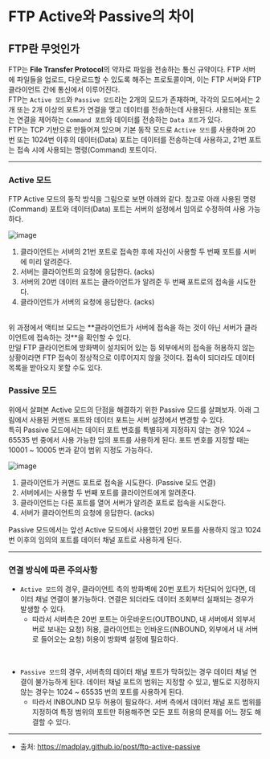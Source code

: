
# FTP Active와 Passive의 차이
## FTP란 무엇인가
FTP는 **File Transfer Protocol**의 약자로 파일을 전송하는 통신 규약이다. FTP 서버에 파일들을 업로드, 다운로드할 수 있도록 해주는 프로토콜이며, 이는 FTP 서버와 FTP 클라이언트 간에 통신에서 이루어진다. 
</br>
FTP는 `Active 모드`와 `Passive 모드`라는 2개의 모드가 존재하며, 각각의 모드에서는 2개 또는 2개 이상의 포트가 연결을 맺고 데이터를 전송하는데 사용된다. 사용되는 포트는 연결을 제어하는 `Command 포트`와 데이터를 전송하는 `Data 포트`가 있다.
</br>
FTP는 TCP 기반으로 만들어져 있으며 기본 동작 모드로 `Active 모드`를 사용하며 20번 또는 1024번 이후의 데이터(Data) 포트는 데이터를 전송하는데 사용하고, 21번 포트는 접속 시에 사용되는 명령(Command) 포트이다.

---
### Active 모드
FTP Active 모드의 동작 방식을 그림으로 보면 아래와 같다. 참고로 아래 사용된 명령(Command) 포트와 데이터(Data) 포트는 서버의 설정에서 임의로 수정하여 사용 가능하다.

![image](https://user-images.githubusercontent.com/23527702/117527415-e00a5d00-b006-11eb-9a99-2818bd4c5f43.png)

1. 클라이언트는 서버의 21번 포트로 접속한 후에 자신이 사용할 두 번째 포트를 서버에 미리 알려준다.
2.  서버는 클라이언트의 요청에 응답한다. (acks)
3. 서버의 20번 데이터 포트는 클라이언트가 알려준 두 번째 포트로의 접속을 시도한다.
4. 클라이언트가 서버의 요청에 응답한다. (acks)
</br>
위 과정에서 액티브 모드는 **클라이언트가 서버에 접속을 하는 것이 아닌 서버가 클라이언트에 접속하는 것**을 확인할 수 있다. 
</br>
만일 FTP 클라이언트에 방화벽이 설치되어 있는 등 외부에서의 접속을 허용하지 않는 상황이라면 FTP 접속이 정상적으로 이루어지지 않을 것이다. 접속이 되더라도 데이터 목록을 받아오지 못할 수도 있다.
 
 ### Passive 모드
 위에서 살펴본 Active 모드의 단점을 해결하기 위한 Passive 모드를 살펴보자. 아래 그림에서 사용된 커맨드 포트와 데이터 포트는 서버 설정에서 변경할 수 있다. 
 </br>
 특히 Passive 모드에서는 데이터 포트 번호를 특별하게 지정하지 않는 경우 1024 ~ 65535 번 중에서 사용 가능한 임의 포트를 사용하게 된다. 포트 번호를 지정할 때는 10001 ~ 10005 번과 같이 범위 지정도 가능하다.

![image](https://user-images.githubusercontent.com/23527702/117527420-ec8eb580-b006-11eb-96a5-3ce77d33210d.png)

1. 클라이언트가 커맨드 포트로 접속을 시도한다. (Passive 모드 연결)
2. 서버에서는 사용할 두 번째 포트를 클라이언트에게 알려준다.
3. 클라이언트는 다른 포트를 열어 서버가 알려준 포트로 접속을 시도한다.
4. 서버가 클라이언트의 요청에 응답한다. (acks)

Passive 모드에서는 앞선 Active 모드에서 사용했던 20번 포트를 사용하지 않고 1024번 이후의 임의의 포트를 데이터 채널 포트로 사용하게 된다.

---
### 연결 방식에 따른 주의사항
* `Active 모드`의 경우, 클라이언트 측의 방화벽에 20번 포트가 차단되어 있다면, 데이터 채널 연결이 불가능하다. 연결은 되더라도 데이터 조회부터 실패되는 경우가 발생할 수 있다. 
	* 따라서 서버측은 20번 포트는 아웃바운드(OUTBOUND, 내 서버에서 외부서버로 보내는 요청) 허용, 클라이언트는 인바운드(INBOUND, 외부에서 내 서버로 들어오는 요청) 허용이 방화벽 설정에 필요하다.

</br>

* `Passive 모드`의 경우, 서버측의 데이터 채널 포트가 막혀있는 경우 데이터 채널 연결이 불가능하게 된다. 데이터 채널 포트의 범위는 지정할 수 있고, 별도로 지정하지 않는 경우는 1024 ~ 65535 번의 포트를 사용하게 된다.
	* 따라서 INBOUND 모두 허용이 필요하다. 서버 측에서 데이터 채널 포트 범위를 지정하여 특정 범위의 포트만 허용해주면 모든 포트 허용의 문제를 어느 정도 해결할 수 있다.

---
* 출처: https://madplay.github.io/post/ftp-active-passive 
